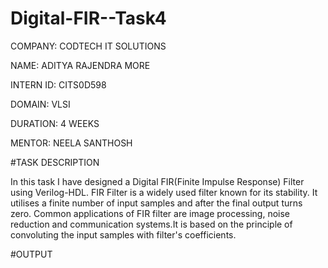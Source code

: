 # Digital-FIR--Task4

COMPANY: CODTECH IT SOLUTIONS

NAME: ADITYA RAJENDRA MORE

INTERN ID: CITS0D598

DOMAIN: VLSI

DURATION: 4 WEEKS

MENTOR: NEELA SANTHOSH

#TASK DESCRIPTION

In this task I have designed a Digital FIR(Finite Impulse Response) Filter using Verilog-HDL. FIR Filter is a widely used filter known for its stability. It utilises a finite number of input samples and after the final output turns zero. Common applications of FIR filter are image processing, noise reduction and communication systems.It is based on the principle of convoluting the input samples with filter's coefficients.

#OUTPUT

